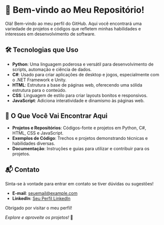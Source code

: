 # 👋 Bem-vindo ao Meu Repositório!

Olá! Bem-vindo ao meu perfil do GitHub. Aqui você encontrará uma variedade de projetos e códigos que refletem minhas habilidades e interesses em desenvolvimento de software.

## 🛠️ Tecnologias que Uso

- **Python**: Uma linguagem poderosa e versátil para desenvolvimento de scripts, automação e ciência de dados.
- **C#**: Usado para criar aplicações de desktop e jogos, especialmente com o .NET Framework e Unity.
- **HTML**: Estrutura a base de páginas web, oferecendo uma sólida estrutura para o conteúdo.
- **CSS**: Linguagem de estilo para criar layouts bonitos e responsivos.
- **JavaScript**: Adiciona interatividade e dinamismo às páginas web.

## 📂 O Que Você Vai Encontrar Aqui

- **Projetos e Repositórios**: Códigos-fonte e projetos em Python, C#, HTML, CSS e JavaScript.
- **Exemplos de Código**: Trechos e projetos demonstrando técnicas e habilidades diversas.
- **Documentação**: Instruções e guias para utilizar e contribuir para os projetos.

## 📬 Contato

Sinta-se à vontade para entrar em contato se tiver dúvidas ou sugestões!

- **E-mail**: [seuemail@example.com](mailto:bouwmanleao@gmail.com)
- **LinkedIn**: [Seu Perfil LinkedIn](https://www.linkedin.com/in/mauro-le%C3%A3o-b62b41260/)

Obrigado por visitar o meu perfil!

*Explore e aproveite os projetos!* 🚀
